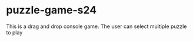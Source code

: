 # puzzle-game-s24
This is a drag and drop console game. The user can select multiple puzzle to play
